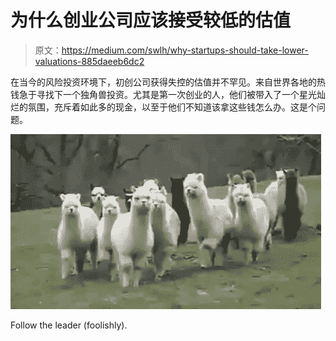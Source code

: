 # 为什么创业公司应该接受较低的估值

> 原文：<https://medium.com/swlh/why-startups-should-take-lower-valuations-885daeeb6dc2>

在当今的风险投资环境下，初创公司获得失控的估值并不罕见。来自世界各地的热钱急于寻找下一个独角兽投资。尤其是第一次创业的人，他们被带入了一个星光灿烂的氛围，充斥着如此多的现金，以至于他们不知道该拿这些钱怎么办。这是个问题。

![](img/9eedaa14a6ada6e83bf7e6a4e1e5a35d.png)

Follow the leader (foolishly).